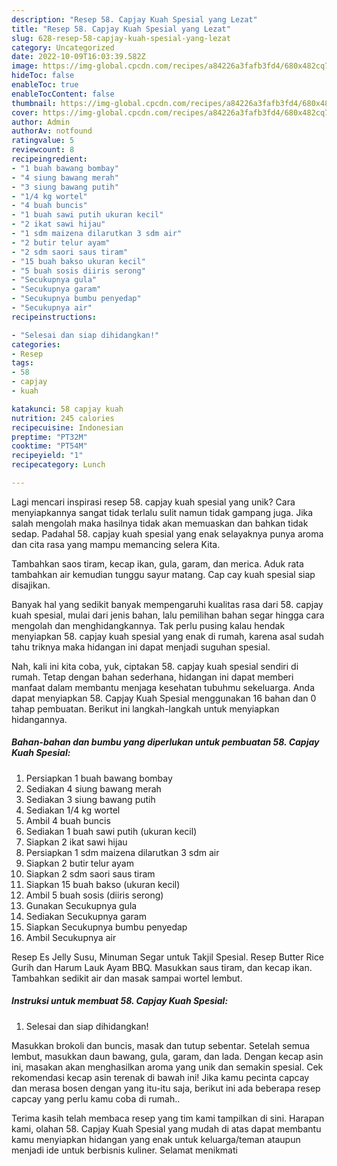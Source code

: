 ```yaml
---
description: "Resep 58. Capjay Kuah Spesial yang Lezat"
title: "Resep 58. Capjay Kuah Spesial yang Lezat"
slug: 628-resep-58-capjay-kuah-spesial-yang-lezat
category: Uncategorized
date: 2022-10-09T16:03:39.582Z
image: https://img-global.cpcdn.com/recipes/a84226a3fafb3fd4/680x482cq70/58-capjay-kuah-spesial-foto-resep-utama.jpg
hideToc: false
enableToc: true
enableTocContent: false
thumbnail: https://img-global.cpcdn.com/recipes/a84226a3fafb3fd4/680x482cq70/58-capjay-kuah-spesial-foto-resep-utama.jpg
cover: https://img-global.cpcdn.com/recipes/a84226a3fafb3fd4/680x482cq70/58-capjay-kuah-spesial-foto-resep-utama.jpg
author: Admin
authorAv: notfound
ratingvalue: 5
reviewcount: 8
recipeingredient:
- "1 buah bawang bombay"
- "4 siung bawang merah"
- "3 siung bawang putih"
- "1/4 kg wortel"
- "4 buah buncis"
- "1 buah sawi putih ukuran kecil"
- "2 ikat sawi hijau"
- "1 sdm maizena dilarutkan 3 sdm air"
- "2 butir telur ayam"
- "2 sdm saori saus tiram"
- "15 buah bakso ukuran kecil"
- "5 buah sosis diiris serong"
- "Secukupnya gula"
- "Secukupnya garam"
- "Secukupnya bumbu penyedap"
- "Secukupnya air"
recipeinstructions:

- "Selesai dan siap dihidangkan!"
categories:
- Resep
tags:
- 58
- capjay
- kuah

katakunci: 58 capjay kuah 
nutrition: 245 calories
recipecuisine: Indonesian
preptime: "PT32M"
cooktime: "PT54M"
recipeyield: "1"
recipecategory: Lunch

---
```





Lagi mencari inspirasi resep 58. capjay kuah spesial yang unik? Cara menyiapkannya sangat tidak terlalu sulit namun tidak gampang juga. Jika salah mengolah maka hasilnya tidak akan memuaskan dan bahkan tidak sedap. Padahal 58. capjay kuah spesial yang enak selayaknya punya aroma dan cita rasa yang mampu memancing selera Kita.





Tambahkan saos tiram, kecap ikan, gula, garam, dan merica. Aduk rata tambahkan air kemudian tunggu sayur matang. Cap cay kuah spesial siap disajikan.

Banyak hal yang sedikit banyak mempengaruhi kualitas rasa dari 58. capjay kuah spesial, mulai dari jenis bahan, lalu pemilihan bahan segar hingga cara mengolah dan menghidangkannya. Tak perlu pusing kalau hendak menyiapkan 58. capjay kuah spesial yang enak di rumah, karena asal sudah tahu triknya maka hidangan ini dapat menjadi suguhan spesial.






Nah, kali ini kita coba, yuk, ciptakan 58. capjay kuah spesial sendiri di rumah. Tetap dengan bahan sederhana, hidangan ini dapat memberi manfaat dalam membantu menjaga kesehatan tubuhmu sekeluarga. Anda dapat menyiapkan 58. Capjay Kuah Spesial menggunakan 16 bahan dan 0 tahap pembuatan. Berikut ini langkah-langkah untuk menyiapkan hidangannya.

<!--inarticleads1-->

##### Bahan-bahan dan bumbu yang diperlukan untuk pembuatan 58. Capjay Kuah Spesial:

1. Persiapkan 1 buah bawang bombay
1. Sediakan 4 siung bawang merah
1. Sediakan 3 siung bawang putih
1. Sediakan 1/4 kg wortel
1. Ambil 4 buah buncis
1. Sediakan 1 buah sawi putih (ukuran kecil)
1. Siapkan 2 ikat sawi hijau
1. Persiapkan 1 sdm maizena dilarutkan 3 sdm air
1. Siapkan 2 butir telur ayam
1. Siapkan 2 sdm saori saus tiram
1. Siapkan 15 buah bakso (ukuran kecil)
1. Ambil 5 buah sosis (diiris serong)
1. Gunakan Secukupnya gula
1. Sediakan Secukupnya garam
1. Siapkan Secukupnya bumbu penyedap
1. Ambil Secukupnya air


Resep Es Jelly Susu, Minuman Segar untuk Takjil Spesial. Resep Butter Rice Gurih dan Harum Lauk Ayam BBQ. Masukkan saus tiram, dan kecap ikan. Tambahkan sedikit air dan masak sampai wortel lembut. 

<!--inarticleads2-->

##### Instruksi untuk membuat 58. Capjay Kuah Spesial:


1. Selesai dan siap dihidangkan!

Masukkan brokoli dan buncis, masak dan tutup sebentar. Setelah semua lembut, masukkan daun bawang, gula, garam, dan lada. Dengan kecap asin ini, masakan akan menghasilkan aroma yang unik dan semakin spesial. Cek rekomendasi kecap asin terenak di bawah ini! Jika kamu pecinta capcay dan merasa bosen dengan yang itu-itu saja, berikut ini ada beberapa resep capcay yang perlu kamu coba di rumah.. 

Terima kasih telah membaca resep yang tim kami tampilkan di sini. Harapan kami, olahan 58. Capjay Kuah Spesial yang mudah di atas dapat membantu kamu menyiapkan hidangan yang enak untuk keluarga/teman ataupun menjadi ide untuk berbisnis kuliner. Selamat menikmati
